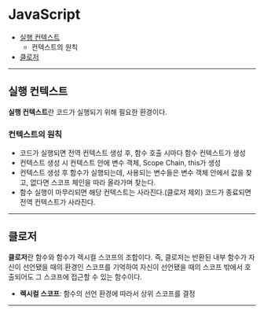 # JavaScript
- [실행 컨텍스트](https://github.com/yurak-choi/tech-interview/blob/master/language/javascript.md#실행-컨텍스트)
  - 컨텍스트의 원칙
- [클로저](https://github.com/yurak-choi/tech-interview/blob/master/language/javascript.md#클로저)

___

## 실행 컨텍스트
**실행 컨텍스트**란 코드가 실행되기 위해 필요한 환경이다.

### 컨텍스트의 원칙
- 코드가 실행되면 전역 컨텍스트 생성 후, 함수 호출 시마다 함수 컨텍스트가 생성
- 컨텍스트 생성 시 컨텍스트 안에 변수 객체, Scope Chain, this가 생성
- 컨텍스트 생성 후 함수가 실행되는데, 사용되는 변수들은 변수 객체 안에서 값을 찾고, 없다면 스코프 체인을 따라 올라가며 찾는다.
- 함수 실행이 마무리되면 해당 컨텍스트는 사라진다.(클로저 제외) 코드가 종료되면 전역 컨텍스트가 사라진다.

___

## 클로저
**클로저**란 함수와 함수가 렉시컬 스코프의 조합이다. 
즉, 클로저는 반환된 내부 함수가 자신이 선언됐을 때의 환경인 스코프를 기억하여 자신이 선언됐을 때의 스코프 밖에서 호출되어도 그 스코프에 접근할 수 있는 함수이다.
- **렉시컬 스코프**: 함수의 선언 환경에 따라서 상위 스코프를 결정

___
